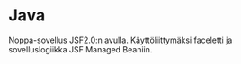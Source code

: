 # Java
Noppa-sovellus JSF2.0:n avulla. Käyttöliittymäksi faceletti ja sovelluslogiikka JSF Managed Beaniin.
